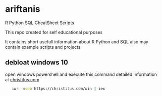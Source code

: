 # ariftanis
R Python SQL CheatSheet Scripts

This repo created for self educational purposes

It contains short usefull information about R Python and SQL also may contain example scripts and projects

## debloat windows 10
open windows powershell and execute this command
detailed information at [christitus.com](https://christitus.com/debloat-windows-10-2020/)

```bash
   iwr -useb https://christitus.com/win | iex
  ```


